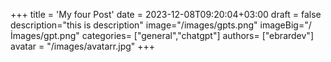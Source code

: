 +++
title = 'My four Post'
date = 2023-12-08T09:20:04+03:00
draft = false
description="this is description"
image="/images/gpts.png"
imageBig="/İmages/gpt.png"
categories= ["general","chatgpt"]
authors= ["ebrardev"]
avatar = "/images/avatarr.jpg"
+++
